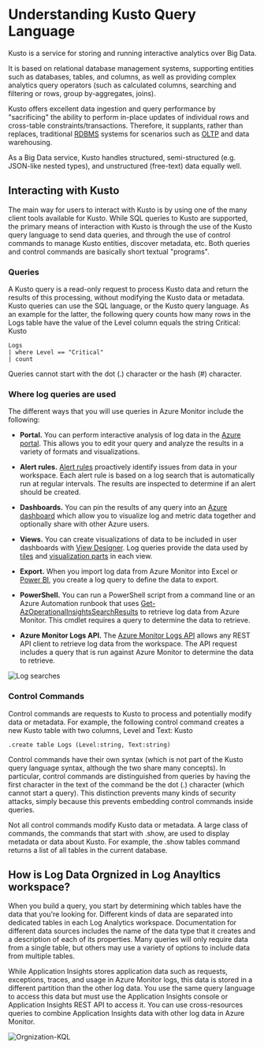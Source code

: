 # Understanding Kusto Query Language

Kusto is a service for storing and running interactive analytics over Big Data.

It is based on relational database management systems, supporting entities such as databases, tables, and columns, as well as providing complex analytics query operators (such as calculated columns, searching and filtering or rows, group by-aggregates, joins).

Kusto offers excellent data ingestion and query performance by "sacrificing" the ability to perform in-place updates of individual rows and cross-table constraints/transactions. Therefore, it supplants, rather than replaces, traditional [RDBMS](https://docs.microsoft.com/en-us/azure/sql-database/sql-database-technical-overview) systems for scenarios such as [OLTP](https://docs.microsoft.com/en-us/azure/architecture/data-guide/relational-data/online-transaction-processing
) and data warehousing.

As a Big Data service, Kusto handles structured, semi-structured (e.g. JSON-like nested types), and unstructured (free-text) data equally well.

## Interacting with Kusto

The main way for users to interact with Kusto is by using one of the many client tools available for Kusto. While SQL queries to Kusto are supported, the primary means of interaction with Kusto is through the use of the Kusto query language to send data queries, and through the use of control commands to manage Kusto entities, discover metadata, etc. Both queries and control commands are basically short textual "programs".

### Queries

A Kusto query is a read-only request to process Kusto data and return the results of this processing, without modifying the Kusto data or metadata. Kusto queries can use the SQL language, or the Kusto query language. As an example for the latter, the following query counts how many rows in the Logs table have the value of the Level column equals the string Critical:
Kusto

```
Logs
| where Level == "Critical"
| count
```
Queries cannot start with the dot (.) character or the hash (#) character.

### Where log queries are used

The different ways that you will use queries in Azure Monitor include the following:

- **Portal.** You can perform interactive analysis of log data in the [Azure portal](portals.md).  This allows you to edit your query and analyze the results in a variety of formats and visualizations.  
- **Alert rules.** [Alert rules](../platform/alerts-overview.md) proactively identify issues from data in your workspace.  Each alert rule is based on a log search that is automatically run at regular intervals.  The results are inspected to determine if an alert should be created.
- **Dashboards.** You can pin the results of any query into an [Azure dashboard](../learn/tutorial-logs-dashboards.md) which allow you to visualize log and metric data together and optionally share with other Azure users. 
- **Views.**  You can create visualizations of data to be included in user dashboards with [View Designer](../platform/view-designer.md).  Log queries provide the data used by [tiles](../platform/view-designer-tiles.md) and [visualization parts](../platform/view-designer-parts.md) in each view.  

- **Export.**  When you import log data from Azure Monitor into Excel or [Power BI](../platform/powerbi.md), you create a log query to define the data to export.
- **PowerShell.** You can run a PowerShell script from a command line or an Azure Automation runbook that uses [Get-AzOperationalInsightsSearchResults](/powershell/module/az.operationalinsights/get-azoperationalinsightssearchresult) to retrieve log data from Azure Monitor.  This cmdlet requires a query to determine the data to retrieve.
- **Azure Monitor Logs API.**  The [Azure Monitor Logs API](../platform/alerts-overview.md) allows any REST API client to retrieve log data from the workspace.  The API request includes a query that is run against Azure Monitor to determine the data to retrieve.

![Log searches](https://github.com/chboeh/MsftEntropy/blob/master/Training/Pictures/queries-overview.png)

### Control Commands 
Control commands are requests to Kusto to process and potentially modify data or metadata. For example, the following control command creates a new Kusto table with two columns, Level and Text:
Kusto

```
.create table Logs (Level:string, Text:string)
```
Control commands have their own syntax (which is not part of the Kusto query language syntax, although the two share many concepts). In particular, control commands are distinguished from queries by having the first character in the text of the command be the dot (.) character (which cannot start a query). This distinction prevents many kinds of security attacks, simply because this prevents embedding control commands inside queries.

Not all control commands modify Kusto data or metadata. A large class of commands, the commands that start with .show, are used to display metadata or data about Kusto. For example, the .show tables command returns a list of all tables in the current database.

## How is Log Data Orgnized in Log Anayltics workspace?

When you build a query, you start by determining which tables have the data that you're looking for. Different kinds of data are separated into dedicated tables in each Log Analytics workspace. Documentation for different data sources includes the name of the data type that it creates and a description of each of its properties. Many queries will only require data from a single table, but others may use a variety of options to include data from multiple tables.

While Application Insights stores application data such as requests, exceptions, traces, and usage in Azure Monitor logs, this data is stored in a different partition than the other log data. You use the same query language to access this data but must use the Application Insights console or Application Insights REST API to access it. You can use cross-resources queries to combine Application Insights data with other log data in Azure Monitor.

![Orgnization-KQL](https://github.com/chboeh/MsftEntropy/blob/master/Training/Pictures/queries-tables.png)








